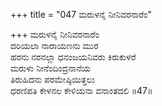 +++
title = "047 ಮರುಳನೈ ನೀನಿವರನಾರೆಂ"

+++
ಮರುಳನೈ ನೀನಿವರನಾರೆಂ  
ದರಿಯಲಾ ನಾರಾಯಣನು ಮುರ  
ಹರನು ನರನಲ್ಲಾ ಧನಂಜಯನಿವರು ಕಿರುಕುಳರೆ   
ಮರುಳು ನೀನೆಂದಿಂದ್ರನಾನೆಯ  
ತಿರುಹಿದನು ಪರಮೇಷ್ಠಿಯಿತ್ತಲು  
ಧರಣಿಪತಿ ಕೇಳನಲ ಕೇಳಿಯನಾ ವನಾಂತದಲಿ     ॥47॥